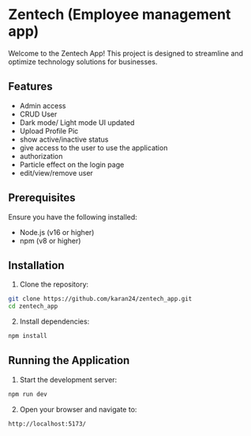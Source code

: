 # Zentech  (Employee management app)

Welcome to the Zentech App! This project is designed to streamline and optimize technology solutions for businesses.

## Features

- Admin access
- CRUD User
- Dark mode/ Light mode UI updated
- Upload Profile Pic
- show active/inactive status
- give access to the user to use the application
- authorization
- Particle effect on the login page
- edit/view/remove user

## Prerequisites

Ensure you have the following installed:

- Node.js (v16 or higher)
- npm (v8 or higher)

## Installation

1. Clone the repository:

```bash
git clone https://github.com/karan24/zentech_app.git
cd zentech_app
```

2. Install dependencies:

```bash
npm install
```

## Running the Application

1. Start the development server:

```bash
npm run dev
```

2. Open your browser and navigate to:

```
http://localhost:5173/
```
